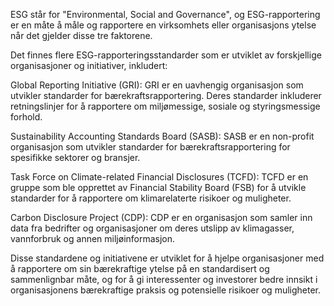 ESG står for "Environmental, Social and Governance", og ESG-rapportering er en måte å måle og rapportere en virksomhets eller organisasjons ytelse når det gjelder disse tre faktorene.

Det finnes flere ESG-rapporteringsstandarder som er utviklet av forskjellige organisasjoner og initiativer, inkludert:

Global Reporting Initiative (GRI): GRI er en uavhengig organisasjon som utvikler standarder for bærekraftsrapportering. Deres standarder inkluderer retningslinjer for å rapportere om miljømessige, sosiale og styringsmessige forhold.

Sustainability Accounting Standards Board (SASB): SASB er en non-profit organisasjon som utvikler standarder for bærekraftsrapportering for spesifikke sektorer og bransjer.

Task Force on Climate-related Financial Disclosures (TCFD): TCFD er en gruppe som ble opprettet av Financial Stability Board (FSB) for å utvikle standarder for å rapportere om klimarelaterte risikoer og muligheter.

Carbon Disclosure Project (CDP): CDP er en organisasjon som samler inn data fra bedrifter og organisasjoner om deres utslipp av klimagasser, vannforbruk og annen miljøinformasjon.

Disse standardene og initiativene er utviklet for å hjelpe organisasjoner med å rapportere om sin bærekraftige ytelse på en standardisert og sammenlignbar måte, og for å gi interessenter og investorer bedre innsikt i organisasjonens bærekraftige praksis og potensielle risikoer og muligheter.
